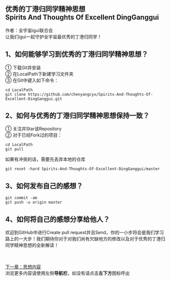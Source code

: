 ## 优秀的丁港归同学精神思想<br>Spirits And Thoughts Of Excellent DingGanggui

作者：全宇宙igui联合会<br>
让我们igui一起守护全宇宙最优秀的丁港归同学！<br>

## 1、如何能够学习到优秀的丁港归同学精神思想？
① 下载Git并安装<br>
② 在LocalPath下新建学习文件夹<br>
③ 在Git中键入如下命令：
```
cd LocalPath
git clone https://github.com/chenyangcyx/Spirits-And-Thoughts-Of-Excellent-DingGanggui.git
```
## 2、如何与优秀的丁港归同学精神思想保持一致？
① 关注并Star该Repository<br>
② 对于已经Fork过的项目：
```
cd LocalPath
git pull
```
如果有冲突的话，需要先丢弃本地的仓库
```
git reset -hard Spirits-And-Thoughts-Of-Excellent-DingGanggui/master
```
## 3、如何发布自己的感想？
```
git commit -am
git push -u origin master
```
## 4、如何将自己的感想分享给他人？
欢迎到GitHub中进行Create pull request并且Send，你的一小步将会是我们学习路上的一大步！我们期待你对于对我们尚有欠缺地方的修改以及对于优秀的丁港归同学精神思想的全新解读！

<br><br>[下一章：思想内容](/sixiangneirong)<br>
浏览更多内容请使用左侧**导航栏**，如没有请点击**左下方**图标呼出